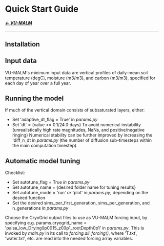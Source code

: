 # Quick Start Guide

#### _[&larr; VU-MALM](vu_malm.md)_

---

## Installation

## Input data

VU-MALM's minimum input data are vertical profiles of daily-mean soil temperature (degC), moisture (m3/m3), and carbon (m3/m3), specified for each day of year over a full year.

## Running the model

If much of the vertical domain consists of subsaturated layers, either:
  - Set 'adaptive_dt_flag = True' in _params.py_
  - Set 'dt' = {value <= 0.1/24.0 days}
To avoid numerical instability (unrealistically high rate magnitudes, NaNs, and positive/negative ringing)
Numerical stability can be further improved by increasing the 'diff_n_dt in _params.py_ (the number of diffusion sub-timesteps within the main computation timestep).

## Automatic model tuning

Checklist:
  - Set autotune_flag = True _in params.py_
  - Set autotune_name = {desired folder name for tuning results}
  - Set autotune_mode = 'run' _or_ 'plot' _in params.py_, depending on the desired function
  - Set the desired sims_per_first_generation, sims_per_generation, and n_generations _in params.py_

Choose the CryoGrid output files to use as VU-MALM forcing input, by specifying e.g. params.cryogrid_name = 'palsa_low_Drying0p0015_z00p1_rootDepth0p1' in _params.py_. This is invoked by _main.py_ in its call to _forcing.all_forcing()_, where 'T.txt', 'water.txt', etc. are read into the needed forcing array variables.
